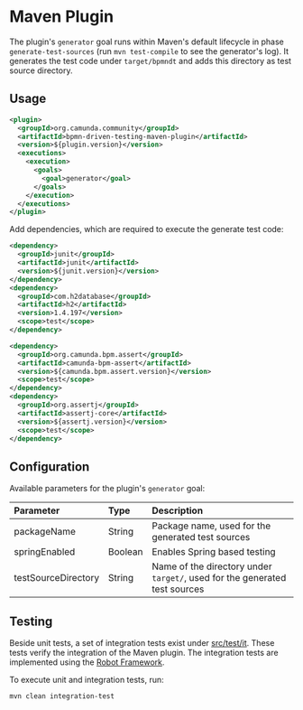 # Maven Plugin
The plugin's `generator` goal runs within Maven's default lifecycle in phase `generate-test-sources` (run `mvn test-compile` to see the generator's log).
It generates the test code under `target/bpmndt` and adds this directory as test source directory.

## Usage

```xml
<plugin>
  <groupId>org.camunda.community</groupId>
  <artifactId>bpmn-driven-testing-maven-plugin</artifactId>
  <version>${plugin.version}</version>
  <executions>
    <execution>
      <goals>
        <goal>generator</goal>
      </goals>
    </execution>
  </executions>
</plugin>
```

Add dependencies, which are required to execute the generate test code:

```xml
<dependency>
  <groupId>junit</groupId>
  <artifactId>junit</artifactId>
  <version>${junit.version}</version>
</dependency>
<dependency>
  <groupId>com.h2database</groupId>
  <artifactId>h2</artifactId>
  <version>1.4.197</version>
  <scope>test</scope>
</dependency>

<dependency>
  <groupId>org.camunda.bpm.assert</groupId>
  <artifactId>camunda-bpm-assert</artifactId>
  <version>${camunda.bpm.assert.version}</version>
  <scope>test</scope>
</dependency>
<dependency>
  <groupId>org.assertj</groupId>
  <artifactId>assertj-core</artifactId>
  <version>${assertj.version}</version>
  <scope>test</scope>
</dependency>
```

## Configuration
Available parameters for the plugin's `generator` goal:

| Parameter           | Type    | Description                                                                |
|:--------------------|:--------|:---------------------------------------------------------------------------|
| packageName         | String  | Package name, used for the generated test sources                          |
| springEnabled       | Boolean | Enables Spring based testing                                               |
| testSourceDirectory | String  | Name of the directory under `target/`, used for the generated test sources |

## Testing
Beside unit tests, a set of integration tests exist under [src/test/it](src/test/it).
These tests verify the integration of the Maven plugin. The integration tests are implemented using the [Robot Framework](https://robotframework.org/).

To execute unit and integration tests, run:

```
mvn clean integration-test
```
